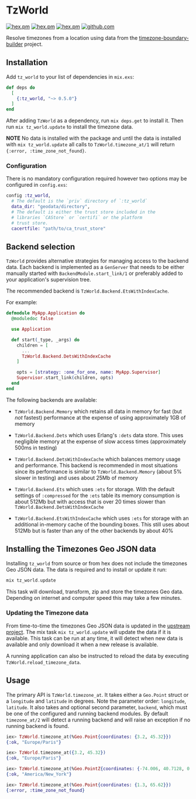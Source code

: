 # TzWorld

[![hex.pm](https://img.shields.io/hexpm/v/tz_world.svg)](https://hex.pm/packages/tz_world)
[![hex.pm](https://img.shields.io/hexpm/dt/tz_world.svg)](https://hex.pm/packages/tz_world)
[![hex.pm](https://img.shields.io/hexpm/l/tz_world.svg)](https://hex.pm/packages/tz_world)
[![github.com](https://img.shields.io/github/last-commit/kimlai/tz_world.svg)](https://github.com/kimlai/tz_world)

Resolve timezones from a location using data from the
[timezone-boundary-builder](https://github.com/evansiroky/timezone-boundary-builder)
project.

## Installation

Add `tz_world` to your list of dependencies in `mix.exs`:

```elixir
def deps do
  [
    {:tz_world, "~> 0.5.0"}
  ]
end
```

After adding `TzWorld` as a dependency, run `mix deps.get` to install it. Then
run `mix tz_world.update` to install the timezone data.

**NOTE** No data is installed with the package and until the data is installed
with `mix tz_world.update` all calls to `TzWorld.timezone_at/1` will return
`{:error, :time_zone_not_found}`.

### Configuration

There is no mandatory configuration required however two options may be
configured in `config.exs`:

```elixir
config :tz_world,
  # The default is the `priv` directory of `:tz_world`
  data_dir: "geodata/directory",
  # The default is either the trust store included in the
  # libraries `CAStore` or `certifi` or the platform
  # trust store.
  cacertfile: "path/to/ca_trust_store"
```

## Backend selection

`TzWorld` provides alternative strategies for managing access to the backend
data. Each backend is implemented as a `GenServer` that needs to be either
manually started with `BackendModule.start_link/1` or preferably added to your
application's supervision tree.

The recommended backend is `TzWorld.Backend.EtsWithIndexCache`.

For example:

```elixir
defmodule MyApp.Application do
  @moduledoc false

  use Application

  def start(_type, _args) do
    children = [
      ...
      TzWorld.Backend.DetsWithIndexCache
    ]

    opts = [strategy: :one_for_one, name: MyApp.Supervisor]
    Supervisor.start_link(children, opts)
  end
end
```
The following backends are available:

* `TzWorld.Backend.Memory` which retains all data in memory for fast (but *not*
  fastest) performance at the expense of using approximately 1GB of memory

* `TzWorld.Backend.Dets` which uses Erlang's `:dets` data store. This uses
  negligible memory at the expense of slow access times (approximately 500ms in
  testing)

* `TzWorld.Backend.DetsWithIndexCache` which balances memory usage and
  performance. This backend is recommended in most situations since its
  performance is similar to `TzWorld.Backend.Memory` (about 5% slower in
  testing) and uses about 25Mb of memory

* `TzWorld.Backend.Ets` which uses `:ets` for storage. With the default
  settings of `:compressed` for the `:ets` table its memory consumption is
  about 512Mb  but with access that is over 20 times slower than
  `TzWorld.Backend.DetsWithIndexCache`

* `TzWorld.Backend.EtsWithIndexCache` which uses `:ets` for storage with an
  additional in-memory cache of the bounding boxes. This still uses about 512Mb
  but is faster than any of the other backends by about 40%

## Installing the Timezones Geo JSON data

Installing `tz_world` from source or from hex does not include the timezones
Geo JSON data. The data is required and to install or update it run:

```elixir
mix tz_world.update
```

This task will download, transform, zip and store the timezones Geo data.
Depending on internet and computer speed this may take a few minutes.

### Updating the Timezone data

From time-to-time the timezones Geo JSON data is updated in the [upstream
project](https://github.com/evansiroky/timezone-boundary-builder/releases). The
mix task `mix tz_world.update` will update the data if it is available. This
task can be run at any time, it will detect when new data is available and only
download it when a new release is available.

A running application can also be instructed to reload the data by executing
`TzWorld.reload_timezone_data`.

## Usage

The primary API is `TzWorld.timezone_at`. It takes either a `Geo.Point` struct
or a `longitude` and `latitude` in degrees. Note the parameter order:
`longitude`, `latitude`. It also takes and optional second parameter,
`backend`, which must be one of the configured and running backend modules.  By
default `timezone_at/2` will detect a running backend and will raise an
exception if no running backend is found.

```elixir
iex> TzWorld.timezone_at(%Geo.Point{coordinates: {3.2, 45.32}})
{:ok, "Europe/Paris"}

iex> TzWorld.timezone_at({3.2, 45.32})
{:ok, "Europe/Paris"}

iex> TzWorld.timezone_at(%Geo.PointZ{coordinates: {-74.006, 40.7128, 0.0}})
{:ok, "America/New_York"}

iex> TzWorld.timezone_at(%Geo.Point{coordinates: {1.3, 65.62}})
{:error, :time_zone_not_found}
```

